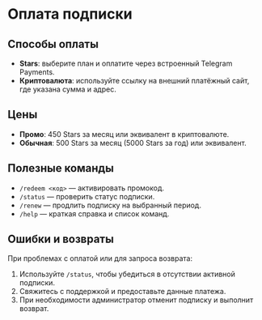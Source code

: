 # Оплата подписки

## Способы оплаты
- **Stars**: выберите план и оплатите через встроенный Telegram Payments.
- **Криптовалюта**: используйте ссылку на внешний платёжный сайт, где указана сумма и адрес.

## Цены
- **Промо**: 450 Stars за месяц или эквивалент в криптовалюте.
- **Обычная**: 500 Stars за месяц (5000 Stars за год) или эквивалент.

## Полезные команды
- `/redeem <код>` — активировать промокод.
- `/status` — проверить статус подписки.
- `/renew` — продлить подписку на выбранный период.
- `/help` — краткая справка и список команд.

## Ошибки и возвраты
При проблемах с оплатой или для запроса возврата:
1. Используйте `/status`, чтобы убедиться в отсутствии активной подписки.
2. Свяжитесь с поддержкой и предоставьте данные платежа.
3. При необходимости администратор отменит подписку и выполнит возврат.
